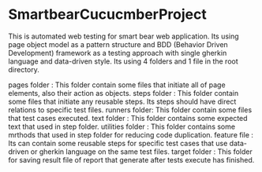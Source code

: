 # SmartbearCucucmberProject

This is automated web testing for smart bear web application. Its using page object model as a pattern structure and BDD (Behavior Driven Development) framework 
as a testing approach with single gherkin language and data-driven style. Its using 4 folders and 1 file in the root directory.

pages folder :
This folder contain some files that initiate all of page elements, also their action as objects.
steps folder :
This folder contain some files that initiate any reusable steps.
Its steps should have direct relations to specific test files.
runners folder:
This folder contain some files that test cases executed.
text folder :
This folder contains some expected text that used in step folder.
utilities folder :
This folder contains some mrthods that used in step folder for reducing code duplication.
feature file :
Its can contain some reusable steps for specific test cases that use data-driven or gherkin language on the same test files.
target folder :
This folder for saving result file of report that generate after tests execute has finished.
